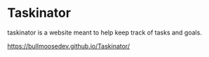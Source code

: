 # Taskinator

taskinator is a website meant to help keep track of tasks and goals.

https://bullmoosedev.github.io/Taskinator/
